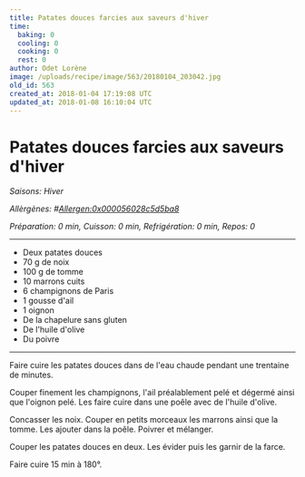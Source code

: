 ```yaml
---
title: Patates douces farcies aux saveurs d'hiver
time:
  baking: 0
  cooling: 0
  cooking: 0
  rest: 0
author: Odet Lorène
image: /uploads/recipe/image/563/20180104_203042.jpg
old_id: 563
created_at: 2018-01-04 17:19:08 UTC
updated_at: 2018-01-08 16:10:04 UTC
---
```


# Patates douces farcies aux saveurs d'hiver

_Saisons: Hiver_

_Allèrgènes: #<Allergen:0x000056028c5d5ba8>_

_Préparation: 0 min, Cuisson: 0 min, Refrigération: 0 min, Repos: 0_

---

- Deux patates douces
- 70 g de noix
- 100 g de tomme
- 10 marrons cuits
- 6 champignons de Paris
- 1 gousse d'ail
- 1 oignon
- De la chapelure sans gluten
- De l'huile d'olive
- Du poivre

---

Faire cuire les patates douces dans de l'eau chaude pendant une trentaine de minutes.

Couper finement les champignons, l'ail préalablement pelé et dégermé ainsi que l'oignon pelé. Les faire cuire dans une poêle avec de l'huile d'olive.

Concasser les noix. Couper en petits morceaux les marrons ainsi que la tomme. Les ajouter dans la poêle. Poivrer et mélanger.

Couper les patates douces en deux. Les évider puis les garnir de la farce.

Faire cuire 15 min à 180°.
